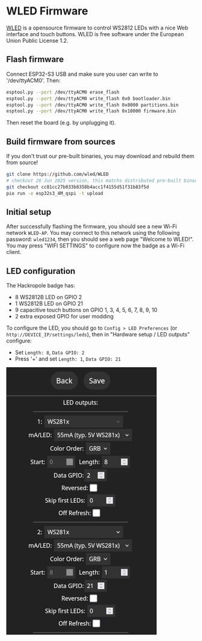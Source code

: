 # WLED Firmware

<!--
SPDX-FileCopyrightText: 2025 Hackropole
SPDX-License-Identifier: CC-BY-4.0
-->

[WLED](https://kno.wled.ge/) is a opensource firmware to control WS2812 LEDs with a nice Web interface and touch buttons.
WLED is free software under the European Union Public License 1.2.

## Flash firmware

Connect ESP32-S3 USB and make sure you user can write to '/dev/ttyACM0'. Then:
```bash
esptool.py --port /dev/ttyACM0 erase_flash
esptool.py --port /dev/ttyACM0 write_flash 0x0 bootloader.bin
esptool.py --port /dev/ttyACM0 write_flash 0x8000 partitions.bin
esptool.py --port /dev/ttyACM0 write_flash 0x10000 firmware.bin
```

Then reset the board (e.g. by unplugging it).

## Build firmware from sources

If you don't trust our pre-built binaries, you may download and rebuild them from source!

```bash
git clone https://github.com/wled/WLED
# checkout 28 Jun 2025 version, this matchs distributed pre-built binaries
git checkout cc81cc27b033b8358b4acc1f4155d51f31b83f5d
pio run -e esp32s3_4M_qspi -t upload
```

## Initial setup

After successfully flashing the firmware, you should see a new Wi-Fi network `WLED-AP`.
You may connect to this network using the following password: `wled1234`, then you should see a web page "Welcome to WLED!".
You may press "WIFI SETTINGS" to configure now the badge as a Wi-Fi client.

## LED configuration

The Hackropole badge has:
  - 8 WS2812B LED on GPIO 2
  - 1 WS2812B LED on GPIO 21
  - 9 capacitive touch buttons on GPIO 1, 3, 4, 5, 6, 7, 8, 9, 10
  - 2 extra exposed GPIO for user modding

To configure the LED, you should go to `Config > LED Preferences` (or `http://DEVICE_IP/settings/leds`), then in "Hardware setup / LED outputs" configure:
  - Set `Length: 8`, `Data GPIO: 2`
  - Press '+' and set `Length: 1`, `Data GPIO: 21`

![WLED LED Preferences](./wled_led_settings.png)
